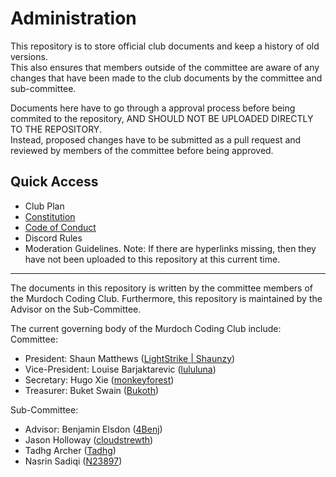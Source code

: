 # Administration
This repository is to store official club documents and keep a history of old versions. \
This also ensures that members outside of the committee are aware of any changes that have been made to the club documents by the committee and sub-committee.

Documents here have to go through a approval process before being commited to the repository, AND SHOULD NOT BE UPLOADED DIRECTLY TO THE REPOSITORY. \
Instead, proposed changes have to be submitted as a pull request and reviewed by members of the committee before being approved.

## Quick Access
<!-- (Benj) Please hyperlink documents here once they are uploaded and keep up to date. -->
- Club Plan
- [Constitution](./MUCC_CONSTITUTION.md)
- [Code of Conduct](./MUCC_COC.md)
- Discord Rules
- Moderation Guidelines.
Note: If there are hyperlinks missing, then they have not been uploaded to this repository at this current time. <!-- (Benj) Remove this line after all doocuments have been uploaded -->
---
The documents in this repository is written by the committee members of the Murdoch Coding Club.
Furthermore, this repository is maintained by the Advisor on the Sub-Committee.

The current governing body of the Murdoch Coding Club include: \
Committee:
- President: Shaun Matthews ([LightStrike | Shaunzy](https://github.com/LightStrike-Zero))
- Vice-President: Louise Barjaktarevic ([lululuna](https://github.com/luluuu22))
- Secretary: Hugo Xie ([monkeyforest](https://github.com/monkeyforest))
- Treasurer: Buket Swain ([Bukoth](https://github.com/Bukoth))

Sub-Committee:
- Advisor: Benjamin Elsdon ([4Benj](https://github.com/4Benj))
- Jason Holloway ([cloudstrewth](https://github.com/jasonholloway125))
- Tadhg Archer ([Tadhg](https://github.com/OriginalConcept))
- Nasrin Sadiqi ([N23897](https://github.com/N23897))
